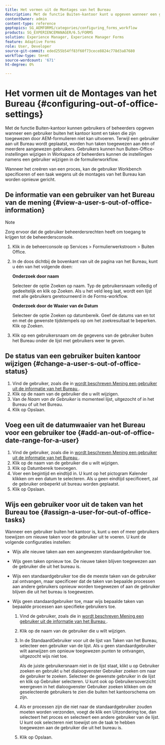 ```yaml
---
title: Het vormen uit de Montages van het Bureau
description: Met de functie Buiten-kantoor kunt u opgeven wanneer een gebruiker buiten het kantoor komt en taken die zijn toegewezen door AEM-formulieren niet kan uitvoeren.
contentOwner: admin
content-type: reference
geptopics: SG_AEMFORMS/categories/configuring_forms_workflow
products: SG_EXPERIENCEMANAGER/6.5/FORMS
solution: Experience Manager, Experience Manager Forms
feature: Adaptive Forms
role: User, Developer
source-git-commit: eded255b54ff83f60f73cece8824c778d3a87680
workflow-type: tm+mt
source-wordcount: '671'
ht-degree: 0%

---
```


# Het vormen uit de Montages van het Bureau {#configuring-out-of-office-settings}

Met de functie Buiten-kantoor kunnen gebruikers of beheerders opgeven wanneer een gebruiker buiten het kantoor komt en taken die zijn toegewezen door AEM-formulieren niet kan uitvoeren. Terwijl een gebruiker aan uit Bureau wordt geplaatst, worden hun taken toegewezen aan één of meerdere aangewezen gebruikers. Gebruikers kunnen hun Buiten-Office-instellingen wijzigen in Workspace of beheerders kunnen de instellingen namens een gebruiker wijzigen in de formulierworkflow.

Wanneer het creëren van een proces, kan de gebruiker Workbench specificeren of een taak wegens uit de montages van het Bureau kan worden opnieuw gericht.

## De informatie van een gebruiker van het Bureau van de mening {#view-a-user-s-out-of-office-information}

>[!NOTE]
> 
> Zorg ervoor dat de gebruiker beheerdersrechten heeft om toegang te krijgen tot de beheerdersconsole.

1. Klik in de beheerconsole op Services > Formulierwerkstroom > Buiten Office.
1. In de doos dichtbij de bovenkant van uit de pagina van het Bureau, kunt u één van het volgende doen:

   **Onderzoek door naam**

   Selecteer de optie Zoeken op naam. Typ de gebruikersnaam volledig of gedeeltelijk en klik op Zoeken. Als u het veld leeg laat, wordt een lijst met alle gebruikers geretourneerd in de Forms-workflow.

   **Onderzoek door de Waaier van de Datum**

   Selecteer de optie Zoeken op datumbereik. Geef de datums van en tot en met de gewenste tijdstempels op om het zoekresultaat te beperken. Klik op Zoeken.

1. Klik op een gebruikersnaam om de gegevens van de gebruiker buiten het Bureau onder de lijst met gebruikers weer te geven.

## De status van een gebruiker buiten kantoor wijzigen {#change-a-user-s-out-of-office-status}

1. Vind de gebruiker, zoals die in [ wordt beschreven Mening een gebruiker uit de informatie van het Bureau ](configuring-out-office-settings.md#view-a-user-s-out-of-office-information).
1. Klik op de naam van de gebruiker die u wilt wijzigen.
1. Van de *Naam van de Gebruiker* is momenteel lijst, uitgezocht of in het Bureau of uit het Bureau.
1. Klik op Opslaan.

## Voeg een uit de datumwaaier van het Bureau voor een gebruiker toe {#add-an-out-of-office-date-range-for-a-user}

1. Vind de gebruiker, zoals die in [ wordt beschreven Mening een gebruiker uit de informatie van het Bureau ](configuring-out-office-settings.md#view-a-user-s-out-of-office-information).
1. Klik op de naam van de gebruiker die u wilt wijzigen.
1. Klik op Datumbereik toevoegen.
1. Voer een begintijd en eindtijd in. U kunt op het pictogram Kalender klikken om een datum te selecteren. Als u geen eindtijd specificeert, zal de gebruiker onbeperkt uit bureau worden geplaatst.
1. Klik op Opslaan.

## Wijs een gebruiker voor uit de taken van het Bureau toe {#assign-a-user-for-out-of-office-tasks}

Wanneer een gebruiker buiten het kantoor is, kunt u een of meer gebruikers toewijzen om nieuwe taken voor de gebruiker uit te voeren. U kunt de volgende configuraties instellen:

* Wijs alle nieuwe taken aan een aangewezen standaardgebruiker toe.
* Wijs geen taken opnieuw toe. De nieuwe taken blijven toegewezen aan de gebruiker die uit het bureau is.
* Wijs een standaardgebruiker toe die de meeste taken van de gebruiker zal ontvangen, maar specificeer dat de taken van bepaalde processen aan andere gebruikers opnieuw worden toegewezen of aan de gebruiker blijven die uit het bureau is toegewezen.
* Wijs geen standaardgebruiker toe, maar wijs bepaalde taken van bepaalde processen aan specifieke gebruikers toe.

   1. Vind de gebruiker, zoals die in [ wordt beschreven Mening een gebruiker uit de informatie van het Bureau ](configuring-out-office-settings.md#view-a-user-s-out-of-office-information).
   1. Klik op de naam van de gebruiker die u wilt wijzigen.
   1. In de StandaardGebruiker voor uit de lijst van Taken van het Bureau, selecteer een gebruiker van de lijst. Als u geen standaardgebruiker wilt aanwijzen om opnieuw toegewezen punten te ontvangen, uitgezocht wijs niet toe.

      Als de juiste gebruikersnaam niet in de lijst staat, klikt u op Gebruiker zoeken en gebruikt u het dialoogvenster Gebruiker zoeken om naar de gebruiker te zoeken. Selecteer de gewenste gebruiker in de lijst en klik op Gebruiker selecteren. U kunt ook op Gebruikersoverzicht weergeven in het dialoogvenster Gebruiker zoeken klikken om de geselecteerde gebruikers te zien die buiten het kantoorschema om zijn.

   1. Als er processen zijn die niet naar de standaardgebruiker zouden moeten worden verzonden, voegt de klik een Uitzondering toe, dan selecteert het proces en selecteert een andere gebruiker van de lijst. U kunt ook selecteren niet toewijst om de taak te hebben toegewezen aan de gebruiker die uit het bureau is.
   1. Klik op Opslaan.
